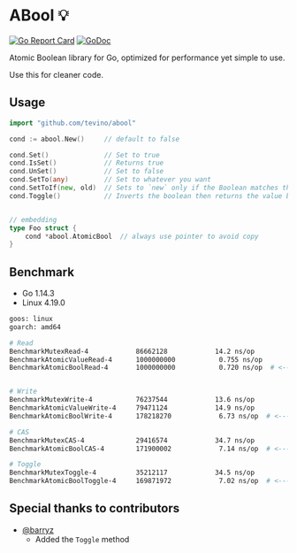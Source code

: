 # ABool :bulb:

[![Go Report Card](https://goreportcard.com/badge/github.com/tevino/abool)](https://goreportcard.com/report/github.com/tevino/abool)
[![GoDoc](https://godoc.org/github.com/tevino/abool?status.svg)](https://godoc.org/github.com/tevino/abool)

Atomic Boolean library for Go, optimized for performance yet simple to use.

Use this for cleaner code.

## Usage

```go
import "github.com/tevino/abool"

cond := abool.New()     // default to false

cond.Set()              // Set to true
cond.IsSet()            // Returns true
cond.UnSet()            // Set to false
cond.SetTo(any)         // Set to whatever you want
cond.SetToIf(new, old)  // Sets to `new` only if the Boolean matches the `old`, returns whether succeeded
cond.Toggle()           // Inverts the boolean then returns the value before inverting


// embedding
type Foo struct {
    cond *abool.AtomicBool  // always use pointer to avoid copy
}
```

## Benchmark

- Go 1.14.3
- Linux 4.19.0

```bash
goos: linux
goarch: amd64

# Read
BenchmarkMutexRead-4          	86662128	        14.2 ns/op
BenchmarkAtomicValueRead-4    	1000000000	         0.755 ns/op
BenchmarkAtomicBoolRead-4     	1000000000	         0.720 ns/op  # <--- This package


# Write
BenchmarkMutexWrite-4         	76237544	        13.6 ns/op
BenchmarkAtomicValueWrite-4   	79471124	        14.9 ns/op
BenchmarkAtomicBoolWrite-4    	178218270	         6.73 ns/op  # <--- This package

# CAS
BenchmarkMutexCAS-4           	29416574	        34.7 ns/op
BenchmarkAtomicBoolCAS-4      	171900002	         7.14 ns/op  # <--- This package

# Toggle
BenchmarkMutexToggle-4        	35212117	        34.5 ns/op
BenchmarkAtomicBoolToggle-4   	169871972	         7.02 ns/op  # <--- This package
```

## Special thanks to contributors

- [@barryz](https://github.com/barryz)
  - Added the `Toggle` method
